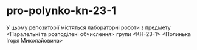 # pro-polynko-kn-23-1
 У цьому репозиторії містяться лабораторні роботи з предмету <Паралельні та розподілені обчислення> групи <КН-23-1> <Полинька Ігоря Миколайовича>
